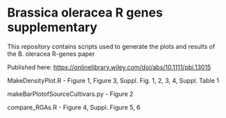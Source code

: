 # Brassica oleracea R genes supplementary

This repository contains scripts used to generate the plots and results of the B. oleracea R-genes paper

Published here: https://onlinelibrary.wiley.com/doi/abs/10.1111/pbi.13015

MakeDensityPlot.R - Figure 1, Figure 3, Suppl. Fig. 1, 2, 3, 4, Suppl. Table 1

makeBarPlotofSourceCultivars.py - Figure 2

compare_RGAs.R - Figure 4, Suppl. Figure 5, 6
